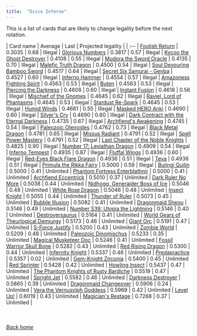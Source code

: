 ```yaml
---
title:  "Disco Inferno"
---
```


This is a list of cards that are likely to change legality before the next rotation.

| Card name | Average | Last | Projected legality |
| :-- |
[Foolish Return](https://db.ygoprodeck.com/card/?search=Foolish%20Return) | 0.3035 | 0.68 | Illegal |
[Glorious Numbers](https://db.ygoprodeck.com/card/?search=Glorious%20Numbers) | 0.3817 | 0.57 | Illegal |
[Kycoo the Ghost Destroyer](https://db.ygoprodeck.com/card/?search=Kycoo%20the%20Ghost%20Destroyer) | 0.4108 | 0.55 | Illegal |
[Mudora the Sword Oracle](https://db.ygoprodeck.com/card/?search=Mudora%20the%20Sword%20Oracle) | 0.4135 | 0.70 | Illegal |
[Malefic Truth Dragon](https://db.ygoprodeck.com/card/?search=Malefic%20Truth%20Dragon) | 0.4500 | 0.54 | Illegal |
[Soul Devouring Bamboo Sword](https://db.ygoprodeck.com/card/?search=Soul%20Devouring%20Bamboo%20Sword) | 0.4517 | 0.64 | Illegal |
[Secret Six Samurai - Genba](https://db.ygoprodeck.com/card/?search=Secret%20Six%20Samurai%20-%20Genba) | 0.4527 | 0.60 | Illegal |
[Inferno Hammer](https://db.ygoprodeck.com/card/?search=Inferno%20Hammer) | 0.4554 | 0.57 | Illegal |
[Amazoness Fighting Spirit](https://db.ygoprodeck.com/card/?search=Amazoness%20Fighting%20Spirit) | 0.4563 | 0.53 | Illegal |
[Buten](https://db.ygoprodeck.com/card/?search=Buten) | 0.4563 | 0.53 | Illegal |
[Piercing the Darkness](https://db.ygoprodeck.com/card/?search=Piercing%20the%20Darkness) | 0.4608 | 0.60 | Illegal |
[Instant Fusion](https://db.ygoprodeck.com/card/?search=Instant%20Fusion) | 0.4618 | 0.56 | Illegal |
[Mischief of the Gnomes](https://db.ygoprodeck.com/card/?search=Mischief%20of%20the%20Gnomes) | 0.4645 | 0.62 | Illegal |
[Raviel, Lord of Phantasms](https://db.ygoprodeck.com/card/?search=Raviel,%20Lord%20of%20Phantasms) | 0.4645 | 0.53 | Illegal |
[Stardust Re-Spark](https://db.ygoprodeck.com/card/?search=Stardust%20Re-Spark) | 0.4645 | 0.53 | Illegal |
[Humid Winds](https://db.ygoprodeck.com/card/?search=Humid%20Winds) | 0.4681 | 0.55 | Illegal |
[Masked HERO Anki](https://db.ygoprodeck.com/card/?search=Masked%20HERO%20Anki) | 0.4690 | 0.60 | Illegal |
[Silver's Cry](https://db.ygoprodeck.com/card/?search=Silver's%20Cry) | 0.4690 | 0.60 | Illegal |
[Dark Contract with the Eternal Darkness](https://db.ygoprodeck.com/card/?search=Dark%20Contract%20with%20the%20Eternal%20Darkness) | 0.4735 | 0.67 | Illegal |
[Archfiend's Awakening](https://db.ygoprodeck.com/card/?search=Archfiend's%20Awakening) | 0.4745 | 0.54 | Illegal |
[Paleozoic Olenoides](https://db.ygoprodeck.com/card/?search=Paleozoic%20Olenoides) | 0.4762 | 0.73 | Illegal |
[Black Metal Dragon](https://db.ygoprodeck.com/card/?search=Black%20Metal%20Dragon) | 0.4781 | 0.65 | Illegal |
[Missus Radiant](https://db.ygoprodeck.com/card/?search=Missus%20Radiant) | 0.4791 | 0.52 | Illegal |
[Spell Power Mastery](https://db.ygoprodeck.com/card/?search=Spell%20Power%20Mastery) | 0.4791 | 0.52 | Illegal |
[Last Chapter of the Noble Knights](https://db.ygoprodeck.com/card/?search=Last%20Chapter%20of%20the%20Noble%20Knights) | 0.4825 | 0.90 | Illegal |
[Number 17: Leviathan Dragon](https://db.ygoprodeck.com/card/?search=Number%2017:%20Leviathan%20Dragon) | 0.4909 | 0.54 | Illegal |
[Inferno Tempest](https://db.ygoprodeck.com/card/?search=Inferno%20Tempest) | 0.4935 | 0.87 | Illegal |
[Fluffal Wings](https://db.ygoprodeck.com/card/?search=Fluffal%20Wings) | 0.4936 | 0.60 | Illegal |
[Red-Eyes Black Flare Dragon](https://db.ygoprodeck.com/card/?search=Red-Eyes%20Black%20Flare%20Dragon) | 0.4936 | 0.51 | Illegal |
[Teva](https://db.ygoprodeck.com/card/?search=Teva) | 0.4936 | 0.51 | Illegal |
[Primula the Rikka Fairy](https://db.ygoprodeck.com/card/?search=Primula%20the%20Rikka%20Fairy) | 0.5000 | 0.59 | Illegal |
[Bujingi Quilin](https://db.ygoprodeck.com/card/?search=Bujingi%20Quilin) | 0.5000 | 0.41 | Unlimited |
[Phantom Fortress Enterblathnir](https://db.ygoprodeck.com/card/?search=Phantom%20Fortress%20Enterblathnir) | 0.5000 | 0.41 | Unlimited |
[Archfiend Eccentrick](https://db.ygoprodeck.com/card/?search=Archfiend%20Eccentrick) | 0.5010 | 0.37 | Unlimited |
[Dark Ruler No More](https://db.ygoprodeck.com/card/?search=Dark%20Ruler%20No%20More) | 0.5038 | 0.44 | Unlimited |
[Nidhogg, Generaider Boss of Ice](https://db.ygoprodeck.com/card/?search=Nidhogg,%20Generaider%20Boss%20of%20Ice) | 0.5046 | 0.48 | Unlimited |
[White Rose Dragon](https://db.ygoprodeck.com/card/?search=White%20Rose%20Dragon) | 0.5046 | 0.48 | Unlimited |
[Insect Knight](https://db.ygoprodeck.com/card/?search=Insect%20Knight) | 0.5055 | 0.44 | Unlimited |
[Thunder of Ruler](https://db.ygoprodeck.com/card/?search=Thunder%20of%20Ruler) | 0.5073 | 0.45 | Unlimited |
[Bubble Illusion](https://db.ygoprodeck.com/card/?search=Bubble%20Illusion) | 0.5082 | 0.41 | Unlimited |
[Dragonmaid Sheou](https://db.ygoprodeck.com/card/?search=Dragonmaid%20Sheou) | 0.5146 | 0.49 | Unlimited |
[Number S39: Utopia the Lightning](https://db.ygoprodeck.com/card/?search=Number%20S39:%20Utopia%20the%20Lightning) | 0.5146 | 0.40 | Unlimited |
[Destroyersaurus](https://db.ygoprodeck.com/card/?search=Destroyersaurus) | 0.5164 | 0.41 | Unlimited |
[World Gears of Theurlogical Demiurgy](https://db.ygoprodeck.com/card/?search=World%20Gears%20of%20Theurlogical%20Demiurgy) | 0.5173 | 0.46 | Unlimited |
[Giant Orc](https://db.ygoprodeck.com/card/?search=Giant%20Orc) | 0.5191 | 0.47 | Unlimited |
[S-Force Justify](https://db.ygoprodeck.com/card/?search=S-Force%20Justify) | 0.5200 | 0.43 | Unlimited |
[Zombie World](https://db.ygoprodeck.com/card/?search=Zombie%20World) | 0.5209 | 0.48 | Unlimited |
[Paleozoic Dinomischus](https://db.ygoprodeck.com/card/?search=Paleozoic%20Dinomischus) | 0.5233 | 0.35 | Unlimited |
[Magical Musketeer Doc](https://db.ygoprodeck.com/card/?search=Magical%20Musketeer%20Doc) | 0.5246 | 0.41 | Unlimited |
[Fossil Warrior Skull Bone](https://db.ygoprodeck.com/card/?search=Fossil%20Warrior%20Skull%20Bone) | 0.5282 | 0.43 | Unlimited |
[Red Rising Dragon](https://db.ygoprodeck.com/card/?search=Red%20Rising%20Dragon) | 0.5300 | 0.44 | Unlimited |
[Infernity Knight](https://db.ygoprodeck.com/card/?search=Infernity%20Knight) | 0.5337 | 0.46 | Unlimited |
[Predapractice](https://db.ygoprodeck.com/card/?search=Predapractice) | 0.5357 | 0.02 | Unlimited |
[Gem-Knight Zirconia](https://db.ygoprodeck.com/card/?search=Gem-Knight%20Zirconia) | 0.5400 | 0.45 | Unlimited |
[Red Sprinter](https://db.ygoprodeck.com/card/?search=Red%20Sprinter) | 0.5428 | 0.42 | Unlimited |
[Howling Insect](https://db.ygoprodeck.com/card/?search=Howling%20Insect) | 0.5437 | 0.47 | Unlimited |
[The Phantom Knights of Rusty Bardiche](https://db.ygoprodeck.com/card/?search=The%20Phantom%20Knights%20of%20Rusty%20Bardiche) | 0.5519 | 0.47 | Unlimited |
[Spright Jet](https://db.ygoprodeck.com/card/?search=Spright%20Jet) | 0.5582 | 0.46 | Unlimited |
[Darkness Destroyer](https://db.ygoprodeck.com/card/?search=Darkness%20Destroyer) | 0.5865 | 0.39 | Unlimited |
[Dragonmaid Changeover](https://db.ygoprodeck.com/card/?search=Dragonmaid%20Changeover) | 0.5906 | 0.24 | Unlimited |
[Vera the Vernusylph Goddess](https://db.ygoprodeck.com/card/?search=Vera%20the%20Vernusylph%20Goddess) | 0.5969 | 0.42 | Unlimited |
[Level Up!](https://db.ygoprodeck.com/card/?search=Level%20Up!) | 0.6019 | 0.43 | Unlimited |
[Magician's Restage](https://db.ygoprodeck.com/card/?search=Magician's%20Restage) | 0.7268 | 0.37 | Unlimited |

<br>

###### [Back home](index)